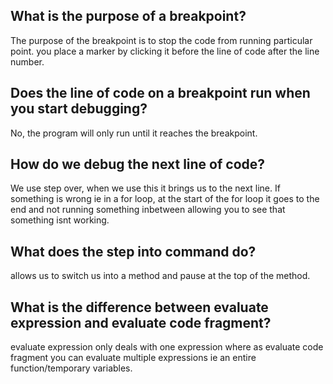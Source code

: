## What is the purpose of a breakpoint?
The purpose of the breakpoint is to stop the code from running particular point. you place a marker by clicking it before the line of code after the line number.  


## Does the line of code on a breakpoint run when you start debugging?

No, the program will only run until it reaches the breakpoint.

## How do we debug the next line of code?

We use step over, when we use this it brings us to the next line. If something is wrong ie in a for loop, at the start of the for loop it goes to the end and not running something inbetween allowing you to see that something isnt working.

## What does the step into command do?
allows us to switch us into a method and pause at the top of the method.  

## What is the difference between evaluate expression and evaluate code fragment?

evaluate expression only deals with one expression where as evaluate code fragment you can evaluate multiple expressions ie an entire function/temporary variables. 

